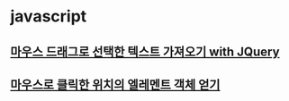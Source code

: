 # javascript

## [마우스 드래그로 선택한 텍스트 가져오기 with JQuery](Extracting_strings_selected_using_jquery.md)

## [마우스로 클릭한 위치의 엘레멘트 객체 얻기](get_element_from_mouse_position.md)
